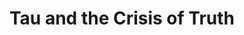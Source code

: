 ---
layout: blog-tau-and-the-crisis-of-truth
title: Tau and the Crisis of Truth

nav: blog
card:  Tau and the Crisis of Truth
creator : admin IDNI
publisher_handle : IDNI
description: We live in a world in which no one knows the law. Except trivial cases, you cannot know what is legal and what is not, all you can do is try ...
type: blog
fbnumberID: ARSPSs08qmchtVLR0kVb_UwG5dfUzbNOBDDfZ_RFFn44FfdJN0Crymsm2kcHsTqcYEg

namespace: faq.tau-and-the-crisis-of-truth
permalink: /blog/tau-and-the-crisis-of-truth
---